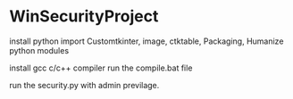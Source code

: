 # WinSecurityProject

install python
import Customtkinter, image, ctktable, Packaging, Humanize python modules

install gcc c/c++ compiler
run the compile.bat file

run the security.py with admin previlage.
